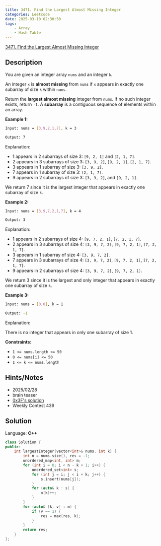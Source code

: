 ```yaml
---
title: 3471. Find the Largest Almost Missing Integer
categories: Leetcode
date: 2025-03-10 02:30:50
tags:
    - Array
    - Hash Table
---
```


[3471. Find the Largest Almost Missing Integer](https://leetcode.com/problems/find-the-largest-almost-missing-integer/description/)

## Description

You are given an integer array `nums` and an integer `k`.

An integer `x` is **almost missing**  from `nums` if `x` appears in exactly one subarray of size `k` within `nums`.

Return the **largest almost missing** integer from `nums`. If no such integer exists, return `-1`.
A **subarray**  is a contiguous sequence of elements within an array.

**Example 1:**

```bash
Input: nums = [3,9,2,1,7], k = 3

Output: 7
```

Explanation:

- 1 appears in 2 subarrays of size 3: `[9, 2, 1]` and `[2, 1, 7]`.
- 2 appears in 3 subarrays of size 3: `[3, 9, 2]`, `[9, 2, 1]`, `[2, 1, 7]`.
- 3 appears in 1 subarray of size 3: `[3, 9, 2]`.
- 7 appears in 1 subarray of size 3: `[2, 1, 7]`.
- 9 appears in 2 subarrays of size 3: `[3, 9, 2]`, and `[9, 2, 1]`.

We return 7 since it is the largest integer that appears in exactly one subarray of size `k`.

**Example 2:**

```bash
Input: nums = [3,9,7,2,1,7], k = 4

Output: 3
```

Explanation:

- 1 appears in 2 subarrays of size 4: `[9, 7, 2, 1]`, `[7, 2, 1, 7]`.
- 2 appears in 3 subarrays of size 4: `[3, 9, 7, 2]`, `[9, 7, 2, 1]`, `[7, 2, 1, 7]`.
- 3 appears in 1 subarray of size 4: `[3, 9, 7, 2]`.
- 7 appears in 3 subarrays of size 4: `[3, 9, 7, 2]`, `[9, 7, 2, 1]`, `[7, 2, 1, 7]`.
- 9 appears in 2 subarrays of size 4: `[3, 9, 7, 2]`, `[9, 7, 2, 1]`.

We return 3 since it is the largest and only integer that appears in exactly one subarray of size `k`.

**Example 3:**

```bash
Input: nums = [0,0], k = 1

Output: -1
```

Explanation:

There is no integer that appears in only one subarray of size 1.

**Constraints:**

- `1 <= nums.length <= 50`
- `0 <= nums[i] <= 50`
- `1 <= k <= nums.length`

## Hints/Notes

- 2025/02/28
- brain teaser
- [0x3F's solution](https://leetcode.cn/problems/find-the-largest-almost-missing-integer/solutions/3591774/on-zuo-fa-nao-jin-ji-zhuan-wan-pythonjav-y0q3/)
- Weekly Contest 439

## Solution

Language: **C++**

```C++
class Solution {
public:
    int largestInteger(vector<int>& nums, int k) {
        int n = nums.size(), res = -1;
        unordered_map<int, int> m;
        for (int i = 0; i < n - k + 1; i++) {
            unordered_set<int> s;
            for (int j = i; j < i + k; j++) {
                s.insert(nums[j]);
            }
            for (auto& k : s) {
                m[k]++;
            }
        }
        for (auto& [k, v] : m) {
            if (v == 1) {
                res = max(res, k);
            }
        }
        return res;
    }
};
```
